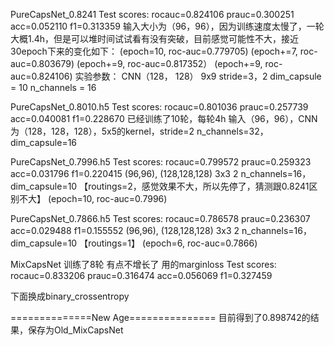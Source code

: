 PureCapsNet_0.8241
Test scores: rocauc=0.824106	prauc=0.300251	acc=0.052110	f1=0.313359
输入大小为（96，96），因为训练速度太慢了，一轮大概1.4h，但是可以堆时间试试看有没有突破，目前感觉可能性不大，接近30epoch下来的变化如下：
(epoch=10, roc-auc=0.779705)
(epoch+=7, roc-auc=0.803679)
(epoch+=9, roc-auc=0.817352）
(epoch+=9, roc-auc=0.824106)
实验参数：
CNN（128， 128） 9x9 stride=3，2 
dim_capsule = 10
n_channels = 16


PureCapsNet_0.8010.h5
Test scores: rocauc=0.801036	prauc=0.257739	acc=0.040081	f1=0.228670 已经训练了10轮，每轮4h
输入（96，96），CNN为（128，128，128），5x5的kernel，stride=2
n_channels=32， dim_capsule=16


PureCapsNet_0.7996.h5
Test scores: rocauc=0.799572	prauc=0.259323	acc=0.031796	f1=0.220415
(96,96), (128,128,128) 3x3 2 
n_channels=16， dim_capsule=10
【routings=2，感觉效果不大，所以先停了，猜测跟0.8241区别不大】
(epoch=10, roc-auc=0.7996)

PureCapsNet_0.7866.h5
Test scores: rocauc=0.786578	prauc=0.236307	acc=0.029488	f1=0.155552
(96,96), (128,128,128) 3x3 2 
n_channels=16， dim_capsule=10
【routings=1】
(epoch=6, roc-auc=0.7866)


MixCapsNet 训练了8轮 有点不增长了   用的marginloss
Test scores: rocauc=0.833206	prauc=0.316474	acc=0.056069	f1=0.327459

下面换成binary_crossentropy

==============New Age===============
目前得到了0.898742的结果，保存为Old_MixCapsNet
